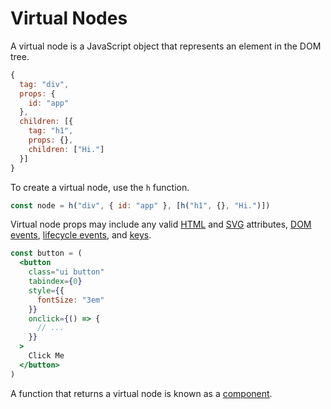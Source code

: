 # Virtual Nodes

A virtual node is a JavaScript object that represents an element in the DOM tree.

```js
{
  tag: "div",
  props: {
    id: "app"
  },
  children: [{
    tag: "h1",
    props: {},
    children: ["Hi."]
  }]
}
```

To create a virtual node, use the `h` function.

```js
const node = h("div", { id: "app" }, [h("h1", {}, "Hi.")])
```

Virtual node props may include any valid [HTML](https://developer.mozilla.org/en-US/docs/Web/HTML/Attributes) and [SVG](https://developer.mozilla.org/en-US/docs/Web/SVG/Attribute) attributes, [DOM events](https://developer.mozilla.org/en-US/docs/Web/Events), [lifecycle events](lifecycle-events.md), and [keys](keys.md).

```jsx
const button = (
  <button
    class="ui button"
    tabindex={0}
    style={{
      fontSize: "3em"
    }}
    onclick={() => {
      // ...
    }}
  >
    Click Me
  </button>
)
```

A function that returns a virtual node is known as a [component](components.md).
